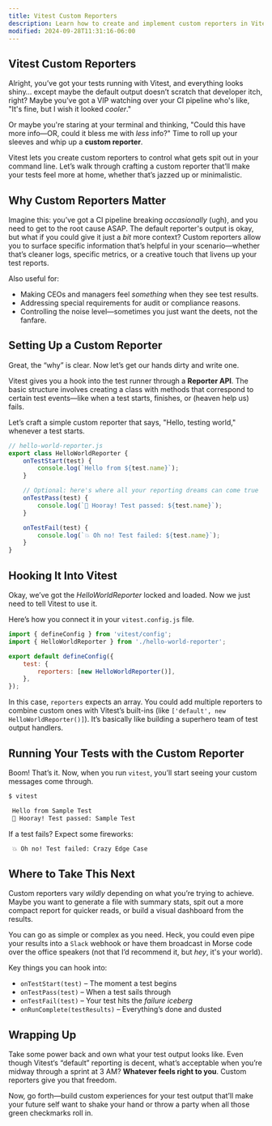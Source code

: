 ```yaml
---
title: Vitest Custom Reporters
description: Learn how to create and implement custom reporters in Vitest.
modified: 2024-09-28T11:31:16-06:00
---
```


## Vitest Custom Reporters

Alright, you’ve got your tests running with Vitest, and everything looks shiny… except maybe the default output doesn’t scratch that developer itch, right? Maybe you’ve got a VIP watching over your CI pipeline who's like, "It's fine, but I wish it looked *cooler*."

Or maybe you're staring at your terminal and thinking, "Could this have more info—OR, could it bless me with *less* info?" Time to roll up your sleeves and whip up a **custom reporter**.

Vitest lets you create custom reporters to control what gets spit out in your command line. Let’s walk through crafting a custom reporter that’ll make your tests feel more at home, whether that’s jazzed up or minimalistic.

## Why Custom Reporters Matter

Imagine this: you’ve got a CI pipeline breaking *occasionally* (ugh), and you need to get to the root cause ASAP. The default reporter's output is okay, but what if you could give it just a *bit* more context? Custom reporters allow you to surface specific information that’s helpful in your scenario—whether that’s cleaner logs, specific metrics, or a creative touch that livens up your test reports.

Also useful for:

- Making CEOs and managers feel *something* when they see test results.
- Addressing special requirements for audit or compliance reasons.
- Controlling the noise level—sometimes you just want the deets, not the fanfare.

## Setting Up a Custom Reporter

Great, the “why” is clear. Now let’s get our hands dirty and write one.

Vitest gives you a hook into the test runner through a **Reporter API**. The basic structure involves creating a class with methods that correspond to certain test events—like when a test starts, finishes, or (heaven help us) fails.

Let’s craft a simple custom reporter that says, "Hello, testing world," whenever a test starts.

```js
// hello-world-reporter.js
export class HelloWorldReporter {
	onTestStart(test) {
		console.log(`Hello from ${test.name}`);
	}

	// Optional: here's where all your reporting dreams can come true
	onTestPass(test) {
		console.log(`🎉 Hooray! Test passed: ${test.name}`);
	}

	onTestFail(test) {
		console.log(`💥 Oh no! Test failed: ${test.name}`);
	}
}
```

## Hooking It Into Vitest

Okay, we’ve got the *HelloWorldReporter* locked and loaded. Now we just need to tell Vitest to use it.

Here’s how you connect it in your `vitest.config.js` file.

```js
import { defineConfig } from 'vitest/config';
import { HelloWorldReporter } from './hello-world-reporter';

export default defineConfig({
	test: {
		reporters: [new HelloWorldReporter()],
	},
});
```

In this case, `reporters` expects an array. You could add multiple reporters to combine custom ones with Vitest’s built-ins (like `['default', new HelloWorldReporter()]`). It’s basically like building a superhero team of test output handlers.

## Running Your Tests with the Custom Reporter

Boom! That’s it. Now, when you run `vitest`, you’ll start seeing your custom messages come through.

```bash
$ vitest

 Hello from Sample Test
 🎉 Hooray! Test passed: Sample Test
```

If a test fails? Expect some fireworks:

```bash
 💥 Oh no! Test failed: Crazy Edge Case
```

## Where to Take This Next

Custom reporters vary *wildly* depending on what you’re trying to achieve. Maybe you want to generate a file with summary stats, spit out a more compact report for quicker reads, or build a visual dashboard from the results.

You can go as simple or complex as you need. Heck, you could even pipe your results into a `Slack` webhook or have them broadcast in Morse code over the office speakers (not that I’d recommend it, but *hey*, it's your world).

Key things you can hook into:

- `onTestStart(test)` – The moment a test begins
- `onTestPass(test)` – When a test sails through
- `onTestFail(test)` – Your test hits the *failure iceberg*
- `onRunComplete(testResults)` – Everything’s done and dusted

## Wrapping Up

Take some power back and own what your test output looks like. Even though Vitest‘s “default” reporting is decent, what’s acceptable when you’re midway through a sprint at 3 AM? **Whatever feels right to you**. Custom reporters give you that freedom.

Now, go forth—build custom experiences for your test output that’ll make your future self want to shake your hand or throw a party when all those green checkmarks roll in.
